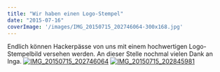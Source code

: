```yaml
---
title: "Wir haben einen Logo-Stempel"
date: "2015-07-16"
coverImage: '/images/IMG_20150715_202746064-300x168.jpg'
---
```


Endlich können Hackerpässe von uns mit einem hochwertigen Logo-Stempelbild versehen werden. An dieser Stelle nochmal vielen Dank an Inga. [![IMG_20150715_202746064](../images/IMG_20150715_202746064-300x168.jpg)](https://hackzogtum-coburg.de/wp-content/uploads/2015/07/IMG_20150715_202746064.jpg) [![IMG_20150715_202845981](../images/IMG_20150715_202845981-300x168.jpg)](https://hackzogtum-coburg.de/wp-content/uploads/2015/07/IMG_20150715_202845981.jpg)
